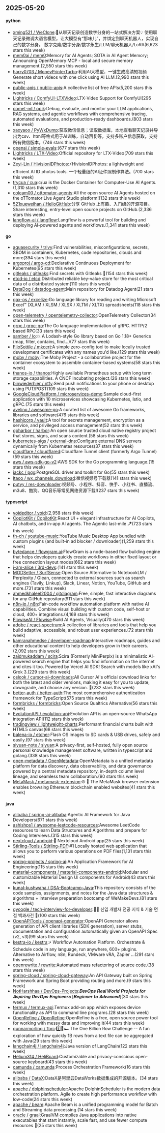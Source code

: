 ## 2025-05-20

#### python
* [xming521 / WeClone](https://github.com/xming521/WeClone):🚀从聊天记录创造数字分身的一站式解决方案💡 使用聊天记录微调大语言模型，让大模型有“那味儿”，并绑定到聊天机器人，实现自己的数字分身。 数字克隆/数字分身/数字永生/LLM/聊天机器人/LoRA(6,623 stars this week)
* [mem0ai / mem0](https://github.com/mem0ai/mem0):Memory for AI Agents; SOTA in AI Agent Memory; Announcing OpenMemory MCP - local and secure memory management.(2,550 stars this week)
* [harry0703 / MoneyPrinterTurbo](https://github.com/harry0703/MoneyPrinterTurbo):利用AI大模型，一键生成高清短视频 Generate short videos with one click using AI LLM.(2,990 stars this week)
* [public-apis / public-apis](https://github.com/public-apis/public-apis):A collective list of free APIs(5,200 stars this week)
* [Lightricks / ComfyUI-LTXVideo](https://github.com/Lightricks/ComfyUI-LTXVideo):LTX-Video Support for ComfyUI(295 stars this week)
* [comet-ml / opik](https://github.com/comet-ml/opik):Debug, evaluate, and monitor your LLM applications, RAG systems, and agentic workflows with comprehensive tracing, automated evaluations, and production-ready dashboards.(803 stars this week)
* [xaoyaoo / PyWxDump](https://github.com/xaoyaoo/PyWxDump):获取微信信息；读取数据库，本地查看聊天记录并导出为csv、html等格式用于AI训练，自动回复等。支持多账户信息获取，支持所有微信版本。(746 stars this week)
* [openai / simple-evals](https://github.com/openai/simple-evals):(677 stars this week)
* [Lightricks / LTX-Video](https://github.com/Lightricks/LTX-Video):Official repository for LTX-Video(709 stars this week)
* [Zeyi-Lin / HivisionIDPhotos](https://github.com/Zeyi-Lin/HivisionIDPhotos):⚡️HivisionIDPhotos: a lightweight and efficient AI ID photos tools. 一个轻量级的AI证件照制作算法。(700 stars this week)
* [trycua / cua](https://github.com/trycua/cua):c/ua is the Docker Container for Computer-Use AI Agents.(1,310 stars this week)
* [coleam00 / ottomator-agents](https://github.com/coleam00/ottomator-agents):All the open source AI Agents hosted on the oTTomator Live Agent Studio platform!(132 stars this week)
* [521xueweihan / HelloGitHub](https://github.com/521xueweihan/HelloGitHub):分享 GitHub 上有趣、入门级的开源项目。Share interesting, entry-level open source projects on GitHub.(2,336 stars this week)
* [langflow-ai / langflow](https://github.com/langflow-ai/langflow):Langflow is a powerful tool for building and deploying AI-powered agents and workflows.(1,341 stars this week)

#### go
* [aquasecurity / trivy](https://github.com/aquasecurity/trivy):Find vulnerabilities, misconfigurations, secrets, SBOM in containers, Kubernetes, code repositories, clouds and more(394 stars this week)
* [argoproj / argo-cd](https://github.com/argoproj/argo-cd):Declarative Continuous Deployment for Kubernetes(95 stars this week)
* [gitleaks / gitleaks](https://github.com/gitleaks/gitleaks):Find secrets with Gitleaks 🔑(154 stars this week)
* [etcd-io / etcd](https://github.com/etcd-io/etcd):Distributed reliable key-value store for the most critical data of a distributed system(110 stars this week)
* [DataDog / datadog-agent](https://github.com/DataDog/datadog-agent):Main repository for Datadog Agent(21 stars this week)
* [qax-os / excelize](https://github.com/qax-os/excelize):Go language library for reading and writing Microsoft Excel™ (XLAM / XLSM / XLSX / XLTM / XLTX) spreadsheets(118 stars this week)
* [open-telemetry / opentelemetry-collector](https://github.com/open-telemetry/opentelemetry-collector):OpenTelemetry Collector(34 stars this week)
* [grpc / grpc-go](https://github.com/grpc/grpc-go):The Go language implementation of gRPC. HTTP/2 based RPC(33 stars this week)
* [samber / lo](https://github.com/samber/lo):💥 A Lodash-style Go library based on Go 1.18+ Generics (map, filter, contains, find...)(77 stars this week)
* [FiloSottile / mkcert](https://github.com/FiloSottile/mkcert):A simple zero-config tool to make locally trusted development certificates with any names you'd like.(129 stars this week)
* [moby / moby](https://github.com/moby/moby):The Moby Project - a collaborative project for the container ecosystem to assemble container-based systems(58 stars this week)
* [thanos-io / thanos](https://github.com/thanos-io/thanos):Highly available Prometheus setup with long term storage capabilities. A CNCF Incubating project.(26 stars this week)
* [binwiederhier / ntfy](https://github.com/binwiederhier/ntfy):Send push notifications to your phone or desktop using PUT/POST(109 stars this week)
* [GoogleCloudPlatform / microservices-demo](https://github.com/GoogleCloudPlatform/microservices-demo):Sample cloud-first application with 10 microservices showcasing Kubernetes, Istio, and gRPC.(75 stars this week)
* [avelino / awesome-go](https://github.com/avelino/awesome-go):A curated list of awesome Go frameworks, libraries and software(476 stars this week)
* [hashicorp / vault](https://github.com/hashicorp/vault):A tool for secrets management, encryption as a service, and privileged access management(52 stars this week)
* [goharbor / harbor](https://github.com/goharbor/harbor):An open source trusted cloud native registry project that stores, signs, and scans content.(58 stars this week)
* [kubernetes-sigs / external-dns](https://github.com/kubernetes-sigs/external-dns):Configure external DNS servers dynamically from Kubernetes resources(37 stars this week)
* [cloudflare / cloudflared](https://github.com/cloudflare/cloudflared):Cloudflare Tunnel client (formerly Argo Tunnel)(59 stars this week)
* [aws / aws-sdk-go-v2](https://github.com/aws/aws-sdk-go-v2):AWS SDK for the Go programming language.(15 stars this week)
* [jackc / pgx](https://github.com/jackc/pgx):PostgreSQL driver and toolkit for Go(55 stars this week)
* [ltaoo / wx_channels_download](https://github.com/ltaoo/wx_channels_download):微信视频号下载器(141 stars this week)
* [putyy / res-downloader](https://github.com/putyy/res-downloader):视频号、小程序、抖音、快手、小红书、直播流、m3u8、酷狗、QQ音乐等常见网络资源下载!(237 stars this week)

#### typescript
* [voideditor / void](https://github.com/voideditor/void):(2,958 stars this week)
* [CopilotKit / CopilotKit](https://github.com/CopilotKit/CopilotKit):React UI + elegant infrastructure for AI Copilots, AI chatbots, and in-app AI agents. The Agentic last-mile 🪁(723 stars this week)
* [th-ch / youtube-music](https://github.com/th-ch/youtube-music):YouTube Music Desktop App bundled with custom plugins (and built-in ad blocker / downloader)(1,259 stars this week)
* [bytedance / flowgram.ai](https://github.com/bytedance/flowgram.ai):FlowGram is a node-based flow building engine that helps developers quickly create workflows in either fixed layout or free connection layout modes(662 stars this week)
* [i-am-alice / 3rd-devs](https://github.com/i-am-alice/3rd-devs):(141 stars this week)
* [MODSetter / SurfSense](https://github.com/MODSetter/SurfSense):Open Source Alternative to NotebookLM / Perplexity / Glean, connected to external sources such as search engines (Tavily, Linkup), Slack, Linear, Notion, YouTube, GitHub and more.(731 stars this week)
* [ahmedkhaleel2004 / gitdiagram](https://github.com/ahmedkhaleel2004/gitdiagram):Free, simple, fast interactive diagrams for any GitHub repository(911 stars this week)
* [n8n-io / n8n](https://github.com/n8n-io/n8n):Fair-code workflow automation platform with native AI capabilities. Combine visual building with custom code, self-host or cloud, 400+ integrations.(4,169 stars this week)
* [FlowiseAI / Flowise](https://github.com/FlowiseAI/Flowise):Build AI Agents, Visually(470 stars this week)
* [adobe / react-spectrum](https://github.com/adobe/react-spectrum):A collection of libraries and tools that help you build adaptive, accessible, and robust user experiences.(72 stars this week)
* [kamranahmedse / developer-roadmap](https://github.com/kamranahmedse/developer-roadmap):Interactive roadmaps, guides and other educational content to help developers grow in their careers.(2,092 stars this week)
* [zaidmukaddam / scira](https://github.com/zaidmukaddam/scira):Scira (Formerly MiniPerplx) is a minimalistic AI-powered search engine that helps you find information on the internet and cites it too. Powered by Vercel AI SDK! Search with models like xAI's Grok 3.(229 stars this week)
* [oslook / cursor-ai-downloads](https://github.com/oslook/cursor-ai-downloads):All Cursor AI's official download links for both the latest and older versions, making it easy for you to update, downgrade, and choose any version. 🚀(232 stars this week)
* [better-auth / better-auth](https://github.com/better-auth/better-auth):The most comprehensive authentication framework for TypeScript(575 stars this week)
* [formbricks / formbricks](https://github.com/formbricks/formbricks):Open Source Qualtrics Alternative(56 stars this week)
* [EvolutionAPI / evolution-api](https://github.com/EvolutionAPI/evolution-api):Evolution API is an open-source WhatsApp integration API(112 stars this week)
* [tradingview / lightweight-charts](https://github.com/tradingview/lightweight-charts):Performant financial charts built with HTML5 canvas(68 stars this week)
* [balena-io / etcher](https://github.com/balena-io/etcher):Flash OS images to SD cards & USB drives, safely and easily.(97 stars this week)
* [siyuan-note / siyuan](https://github.com/siyuan-note/siyuan):A privacy-first, self-hosted, fully open source personal knowledge management software, written in typescript and golang.(338 stars this week)
* [open-metadata / OpenMetadata](https://github.com/open-metadata/OpenMetadata):OpenMetadata is a unified metadata platform for data discovery, data observability, and data governance powered by a central metadata repository, in-depth column level lineage, and seamless team collaboration.(90 stars this week)
* [MetaMask / metamask-extension](https://github.com/MetaMask/metamask-extension):🌐 🔌 The MetaMask browser extension enables browsing Ethereum blockchain enabled websites(41 stars this week)

#### java
* [alibaba / spring-ai-alibaba](https://github.com/alibaba/spring-ai-alibaba):Agentic AI Framework for Java Developers(671 stars this week)
* [ashishps1 / awesome-leetcode-resources](https://github.com/ashishps1/awesome-leetcode-resources):Awesome LeetCode resources to learn Data Structures and Algorithms and prepare for Coding Interviews.(315 stars this week)
* [nextcloud / android](https://github.com/nextcloud/android):📱 Nextcloud Android app(25 stars this week)
* [Stirling-Tools / Stirling-PDF](https://github.com/Stirling-Tools/Stirling-PDF):#1 Locally hosted web application that allows you to perform various operations on PDF files(1,131 stars this week)
* [spring-projects / spring-ai](https://github.com/spring-projects/spring-ai):An Application Framework for AI Engineering(115 stars this week)
* [material-components / material-components-android](https://github.com/material-components/material-components-android):Modular and customizable Material Design UI components for Android(43 stars this week)
* [kunal-kushwaha / DSA-Bootcamp-Java](https://github.com/kunal-kushwaha/DSA-Bootcamp-Java):This repository consists of the code samples, assignments, and notes for the Java data structures & algorithms + interview preparation bootcamp of WeMakeDevs.(81 stars this week)
* [gyoogle / tech-interview-for-developer](https://github.com/gyoogle/tech-interview-for-developer):👶🏻 신입 개발자 전공 지식 & 기술 면접 백과사전 📖(100 stars this week)
* [OpenAPITools / openapi-generator](https://github.com/OpenAPITools/openapi-generator):OpenAPI Generator allows generation of API client libraries (SDK generation), server stubs, documentation and configuration automatically given an OpenAPI Spec (v2, v3)(99 stars this week)
* [kestra-io / kestra](https://github.com/kestra-io/kestra):⚡ Workflow Automation Platform. Orchestrate & Schedule code in any language, run anywhere, 600+ plugins. Alternative to Airflow, n8n, Rundeck, VMware vRA, Zapier ...(291 stars this week)
* [openrewrite / rewrite](https://github.com/openrewrite/rewrite):Automated mass refactoring of source code.(38 stars this week)
* [spring-cloud / spring-cloud-gateway](https://github.com/spring-cloud/spring-cloud-gateway):An API Gateway built on Spring Framework and Spring Boot providing routing and more.(9 stars this week)
* [NotHarshhaa / DevOps-Projects](https://github.com/NotHarshhaa/DevOps-Projects):𝑫𝒆𝒗𝑶𝒑𝒔 𝑹𝒆𝒂𝒍 𝑾𝒐𝒓𝒍𝒅 𝑷𝒓𝒐𝒋𝒆𝒄𝒕𝒔 𝒇𝒐𝒓 𝑨𝒔𝒑𝒊𝒓𝒊𝒏𝒈 𝑫𝒆𝒗𝑶𝒑𝒔 𝑬𝒏𝒈𝒊𝒏𝒆𝒆𝒓𝒔 [𝑩𝒆𝒈𝒊𝒏𝒏𝒆𝒓 𝒕𝒐 𝑨𝒅𝒗𝒂𝒏𝒄𝒆𝒅](30 stars this week)
* [termux / termux-api](https://github.com/termux/termux-api):Termux add-on app which exposes device functionality as API to command line programs.(28 stars this week)
* [OpenRefine / OpenRefine](https://github.com/OpenRefine/OpenRefine):OpenRefine is a free, open source power tool for working with messy data and improving it(44 stars this week)
* [gunnarmorling / 1brc](https://github.com/gunnarmorling/1brc):1️⃣🐝🏎️ The One Billion Row Challenge -- A fun exploration of how quickly 1B rows from a text file can be aggregated with Java(29 stars this week)
* [langchain4j / langchain4j](https://github.com/langchain4j/langchain4j):Java version of LangChain(122 stars this week)
* [Helium314 / HeliBoard](https://github.com/Helium314/HeliBoard):Customizable and privacy-conscious open-source keyboard(43 stars this week)
* [camunda / camunda](https://github.com/camunda/camunda):Process Orchestration Framework(16 stars this week)
* [alibaba / DataX](https://github.com/alibaba/DataX):DataX是阿里云DataWorks数据集成的开源版本。(34 stars this week)
* [apache / dolphinscheduler](https://github.com/apache/dolphinscheduler):Apache DolphinScheduler is the modern data orchestration platform. Agile to create high performance workflow with low-code(24 stars this week)
* [apache / beam](https://github.com/apache/beam):Apache Beam is a unified programming model for Batch and Streaming data processing.(14 stars this week)
* [oracle / graal](https://github.com/oracle/graal):GraalVM compiles Java applications into native executables that start instantly, scale fast, and use fewer compute resources 🚀(25 stars this week)
